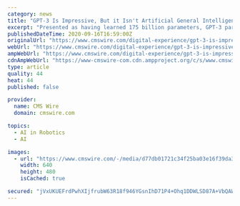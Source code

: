 ```yaml
---
category: news
title: "GPT-3 Is Impressive, But it Isn't Artificial General Intelligence"
excerpt: "Presented as having learned 175 billion parameters, GPT-3 parses its input looking for similarities with previously learned information and creates relevant output. In a widely described demonstration,"
publishedDateTime: 2020-09-16T16:59:00Z
originalUrl: "https://www.cmswire.com/digital-experience/gpt-3-is-impressive-but-it-isnt-artificial-general-intelligence/"
webUrl: "https://www.cmswire.com/digital-experience/gpt-3-is-impressive-but-it-isnt-artificial-general-intelligence/"
ampWebUrl: "https://www.cmswire.com/digital-experience/gpt-3-is-impressive-but-it-isnt-artificial-general-intelligence/amp/"
cdnAmpWebUrl: "https://www-cmswire-com.cdn.ampproject.org/c/s/www.cmswire.com/digital-experience/gpt-3-is-impressive-but-it-isnt-artificial-general-intelligence/amp/"
type: article
quality: 44
heat: 44
published: false

provider:
  name: CMS Wire
  domain: cmswire.com

topics:
  - AI in Robotics
  - AI

images:
  - url: "https://www.cmswire.com/-/media/d77db01721c34f25ba03e16f39da3e1d.ashx?mw=1024"
    width: 640
    height: 480
    isCached: true

secured: "jVxUKUEFrdPwhXIjfrubW63R18f946YGsnIhD71P4+Ohq1DDWLSD87A+VbQAW0ndKn/LidfdRcbDKgoiU71qrtHOxnxFkXMSsEr+UjUbtKtTnsnZQ0rbd+iD/MWAY7plNvTy1MhhQ3jYT1kUtCXuVkaEXLocEfFFO9+EoILglCWu40oBaZLRwYLzZyfcJVeLQ5Y17PvQnshuf/Zz7rr3y4uHQhD/m7w5xG9Ns3M0BkjMbi9sKYsjNUzFfOf96AQ/3luXZKYUL/RGpPHxG2m5GBmBRjpqvBDASe11y4ULA2L8bqaodWFGlKnyNUKeKYDcuU4sizF1aPD8MnXPnWVRZDhIC82Jl+5q8BjeP8AVdZs=;BrUWZLDeICJ2fJWb3MJ+iw=="
---
```


